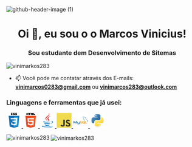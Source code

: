 ![github-header-image (1)](https://user-images.githubusercontent.com/102962949/203436709-18242da6-9e99-4a1f-a78a-40c837eee64c.png)


<h1 align="center">Oi 👋, eu sou o o Marcos Vinicius!</h1>
<h3 align="center">Sou estudante dem Desenvolvimento de Sitemas</h3>

<p align="left"> <img src="https://komarev.com/ghpvc/?username=vinimarkos283&label=Profile%20views&color=0e75b6&style=flat" alt="vinimarkos283" /> </p>

- 📫 Você pode me contatar através dos E-mails: **vinimarcos0283@gmail.com** ou **vinimarcos283@outlook.com**

<h3 align="left">Linguagens e ferramentas que já usei:</h3>
<p align="left"> <a href="https://www.w3schools.com/css/" target="_blank" rel="noreferrer"> <img src="https://raw.githubusercontent.com/devicons/devicon/master/icons/css3/css3-original-wordmark.svg" alt="css3" width="40" height="40"/> </a> <a href="https://www.w3.org/html/" target="_blank" rel="noreferrer"> <img src="https://raw.githubusercontent.com/devicons/devicon/master/icons/html5/html5-original-wordmark.svg" alt="html5" width="40" height="40"/> </a> <a href="https://www.java.com" target="_blank" rel="noreferrer"> <img src="https://raw.githubusercontent.com/devicons/devicon/master/icons/java/java-original.svg" alt="java" width="40" height="40"/> </a> <a href="https://developer.mozilla.org/en-US/docs/Web/JavaScript" target="_blank" rel="noreferrer"> <img src="https://raw.githubusercontent.com/devicons/devicon/master/icons/javascript/javascript-original.svg" alt="javascript" width="40" height="40"/> </a> <a href="https://www.mysql.com/" target="_blank" rel="noreferrer"> <img src="https://raw.githubusercontent.com/devicons/devicon/master/icons/mysql/mysql-original-wordmark.svg" alt="mysql" width="40" height="40"/> </a> <a href="https://www.python.org" target="_blank" rel="noreferrer"> <img src="https://raw.githubusercontent.com/devicons/devicon/master/icons/python/python-original.svg" alt="python" width="40" height="40"/> </a> </p>

<p><img align="left" src="https://github-readme-stats.vercel.app/api/top-langs?username=vinimarkos283&show_icons=true&locale=pt-br&layout=compact" alt="vinimarkos283" /></p>

<p>&nbsp;<img align="center" src="https://github-readme-stats.vercel.app/api?username=vinimarkos283&show_icons=true&locale=pt-br" alt="vinimarkos283" /></p>
  
  </center>

